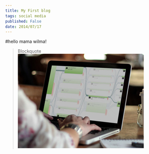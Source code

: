 ```yaml
---
title: My First blog
tags: social media
published: False
date: 2014/07/17
---
```

#hello mama wilma!

> Blockquote![enter image description here][1]


  [1]: tmp/placeit.jpg
